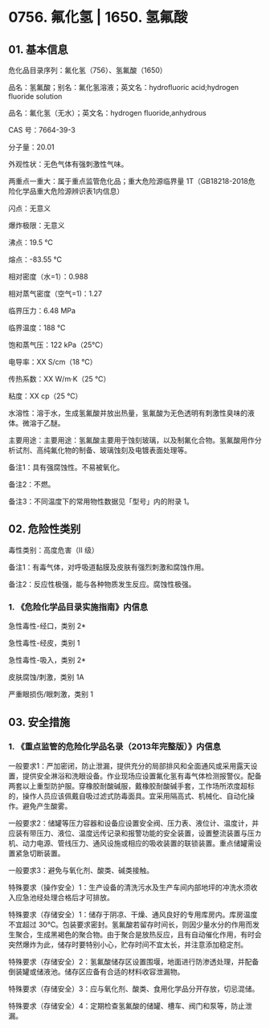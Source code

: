 # 0756. 氟化氢 | 1650. 氢氟酸

## 01. 基本信息

危化品目录序列：氟化氢（756）、氢氟酸（1650）

品名：氢氟酸；别名：氟化氢溶液；英文名：hydrofluoric acid;hydrogen fluoride solution

品名：氟化氢（无水）；英文名：hydrogen fluoride,anhydrous

CAS 号：7664-39-3

分子量：20.01

外观性状：无色气体有强刺激性气味。

两重点一重大：属于重点监管危化品；重大危险源临界量 1T（GB18218-2018危险化学品重大危险源辨识表1内信息）

闪点：无意义

爆炸极限：无意义

沸点：19.5 ℃

熔点：-83.55 ℃

相对密度（水=1）：0.988

相对蒸气密度（空气=1)：1.27

临界压力：6.48 MPa

临界温度：188 ℃

饱和蒸气压：122 kPa（25℃）

电导率：XX S/cm（18 ℃）

传热系数：XX W/m·K（25 ℃）

粘度：XX cp（25 ℃）

水溶性：溶于水，生成氢氟酸并放出热量，氢氟酸为无色透明有刺激性臭味的液体。微溶于乙醚。

主要用途：主要用途：氢氟酸主要用于蚀刻玻璃，以及制氟化合物。氢氟酸用作分析试剂、高纯氟化物的制备、玻璃蚀刻及电镀表面处理等。

备注1：具有强腐蚀性。不易被氧化。

备注2：不燃。

备注3：不同温度下的常用物性数据见「型号」内的附录 1。

## 02. 危险性类别

毒性类别：高度危害（II 级）

备注1：有毒气体，对呼吸道黏膜及皮肤有强烈刺激和腐蚀作用。

备注2：反应性极强，能与各种物质发生反应。腐蚀性极强。

### 1. 《危险化学品目录实施指南》内信息

急性毒性-经口，类别 2* 

急性毒性-经皮，类别 1 

急性毒性-吸入，类别 2* 

皮肤腐蚀/刺激，类别 1A 

严重眼损伤/眼刺激，类别 1

## 03. 安全措施

### 1. 《重点监管的危险化学品名录（2013年完整版）》内信息

一般要求1：严加密闭，防止泄漏，提供充分的局部排风和全面通风或采用露天设置，提供安全淋浴和洗眼设备。作业现场应设置氟化氢有毒气体检测报警仪。配备两套以上重型防护服。穿橡胶耐酸碱服，戴橡胶耐酸碱手套，工作场所浓度超标的，操作人员应该佩戴自吸过滤式防毒面具。宜采用隔高式、机械化、自动化操作。避免产生酸雾。

一般要求2：储罐等压力容器和设备应设置安全阀、压力表、液位计、温度计，并应装有带压力、液位、温度远传记录和报警功能的安全装置，设置整流装置与压カ 机、动力电源、管线压力、通风设施或相应的吸收装置的联锁装置。重点储罐需设置紧急切断装置。

一般要求3：避免与氧化剂、酸类、碱类接触。

特殊要求（操作安全）1：生产设备的清洗污水及生产车间内部地坪的冲洗水须收入应急池经处理合格后才可排放。

特殊要求（存储安全）1：储存于阴凉、干燥、通风良好的专用库房内。库房温度不宜超过 30℃。包装要求密封。氢氟酸若留存时间长，则因少量水分的作用而发生聚合，生成黑褐色的聚合物。由于聚合是放热反应，且有自动催化作用，有时会突然爆炸为此，储存时要特别小心，贮存时间不宜太长，并注意添加稳定剂。

特殊要求（存储安全）2：氢氟酸储存区设置围堰，地面进行防渗透处理，并配备倒装罐或储液池。储存区应备有合适的材料收容泄漏物。

特殊要求（存储安全）3：应与氧化剂、酸类、食用化学品分开存放，切忌混储。

特殊要求（存储安全）4：定期检查氢氟酸的储罐、槽车、阀门和泵等，防止泄漏。

